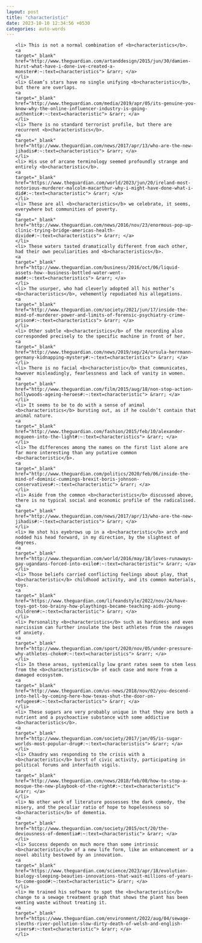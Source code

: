 ```yaml
---
layout: post
title: "characteristic"
date: 2023-10-10 12:34:56 +0530
categories: auto-words
---
```

<ol>

    <li> This is not a normal combination of <b>characteristics</b>.
    <a 
    target="_blank" 
    href="http://www.theguardian.com/artanddesign/2015/jun/30/damien-hirst-what-have-i-done-ive-created-a-monster#:~:text=characteristics"> &rarr; </a>
    </li>
    <li> Gleam’s stars have no single unifying <b>characteristic</b>, but there are overlaps.
    <a 
    target="_blank" 
    href="http://www.theguardian.com/media/2019/apr/05/its-genuine-you-know-why-the-online-influencer-industry-is-going-authentic#:~:text=characteristic"> &rarr; </a>
    </li>
    <li> There is no standard terrorist profile, but there are recurrent <b>characteristics</b>.
    <a 
    target="_blank" 
    href="http://www.theguardian.com/news/2017/apr/13/who-are-the-new-jihadis#:~:text=characteristics"> &rarr; </a>
    </li>
    <li> His use of arcane terminology seemed profoundly strange and entirely <b>characteristic</b>.
    <a 
    target="_blank" 
    href="https://www.theguardian.com/world/2023/jun/20/ireland-most-notorious-murderer-malcolm-macarthur-why-i-might-have-done-what-i-did#:~:text=characteristic"> &rarr; </a>
    </li>
    <li> These are all <b>characteristics</b> we celebrate, it seems, everywhere but communities of poverty.
    <a 
    target="_blank" 
    href="http://www.theguardian.com/news/2016/nov/23/enormous-pop-up-clinic-trying-bridge-americas-health-divide#:~:text=characteristics"> &rarr; </a>
    </li>
    <li> These waters tasted dramatically different from each other, had their own peculiarities and <b>characteristics</b>.
    <a 
    target="_blank" 
    href="http://www.theguardian.com/business/2016/oct/06/liquid-assets-how--business-bottled-water-went-mad#:~:text=characteristics"> &rarr; </a>
    </li>
    <li> The usurper, who had cleverly adopted all his mother’s <b>characteristics</b>, vehemently repudiated his allegations.
    <a 
    target="_blank" 
    href="http://www.theguardian.com/society/2021/jun/17/inside-the-mind-of-murderer-power-and-limits-of-forensic-psychiatry-crime-prison#:~:text=characteristics"> &rarr; </a>
    </li>
    <li> Other subtle <b>characteristics</b> of the recording also corresponded precisely to the specific machine in front of her.
    <a 
    target="_blank" 
    href="http://www.theguardian.com/news/2019/sep/24/ursula-herrmann-germany-kidnapping-mystery#:~:text=characteristics"> &rarr; </a>
    </li>
    <li> There is no facial <b>characteristic</b> that communicates, however misleadingly, fearlessness and lack of vanity in women.
    <a 
    target="_blank" 
    href="http://www.theguardian.com/film/2015/aug/18/non-stop-action-hollywoods-ageing-heroes#:~:text=characteristic"> &rarr; </a>
    </li>
    <li> It seems to be to do with a sense of animal <b>characteristics</b> bursting out, as if he couldn’t contain that animal nature.
    <a 
    target="_blank" 
    href="http://www.theguardian.com/fashion/2015/feb/10/alexander-mcqueen-into-the-light#:~:text=characteristics"> &rarr; </a>
    </li>
    <li> The differences among the names on the first list alone are far more interesting than any putative common <b>characteristic</b>.
    <a 
    target="_blank" 
    href="http://www.theguardian.com/politics/2020/feb/06/inside-the-mind-of-dominic-cummings-brexit-boris-johnson-conservatives#:~:text=characteristic"> &rarr; </a>
    </li>
    <li> Aside from the common <b>characteristics</b> discussed above, there is no typical social and economic profile of the radicalised.
    <a 
    target="_blank" 
    href="http://www.theguardian.com/news/2017/apr/13/who-are-the-new-jihadis#:~:text=characteristics"> &rarr; </a>
    </li>
    <li> He shot his eyebrows up in a <b>characteristic</b> arch and nodded his head forward, in my direction, by the slightest of degrees.
    <a 
    target="_blank" 
    href="http://www.theguardian.com/world/2016/may/18/loves-runaways-gay-ugandans-forced-into-exile#:~:text=characteristic"> &rarr; </a>
    </li>
    <li> Those beliefs carried conflicting feelings about play, that <b>characteristic</b> childhood activity, and its common materials, toys.
    <a 
    target="_blank" 
    href="https://www.theguardian.com/lifeandstyle/2022/nov/24/have-toys-got-too-brainy-how-playthings-became-teaching-aids-young-children#:~:text=characteristic"> &rarr; </a>
    </li>
    <li> Personality <b>characteristics</b> such as hardiness and even narcissism can further insulate the best athletes from the ravages of anxiety.
    <a 
    target="_blank" 
    href="http://www.theguardian.com/sport/2020/nov/05/under-pressure-why-athletes-choke#:~:text=characteristics"> &rarr; </a>
    </li>
    <li> In these areas, systemically low grant rates seem to stem less from the <b>characteristics</b> of each case and more from a damaged ecosystem.
    <a 
    target="_blank" 
    href="http://www.theguardian.com/us-news/2018/nov/02/you-descend-into-hell-by-coming-here-how-texas-shut-the-door-on-refugees#:~:text=characteristics"> &rarr; </a>
    </li>
    <li> These sugars are very probably unique in that they are both a nutrient and a psychoactive substance with some addictive <b>characteristics</b>.
    <a 
    target="_blank" 
    href="http://www.theguardian.com/society/2017/jan/05/is-sugar-worlds-most-popular-drug#:~:text=characteristics"> &rarr; </a>
    </li>
    <li> Chaudry was responding to the crisis with a <b>characteristic</b> burst of civic activity, participating in political forums and interfaith vigils.
    <a 
    target="_blank" 
    href="http://www.theguardian.com/news/2018/feb/08/how-to-stop-a-mosque-the-new-playbook-of-the-right#:~:text=characteristic"> &rarr; </a>
    </li>
    <li> No other work of literature possesses the dark comedy, the misery, and the peculiar ratio of hope to hopelessness so <b>characteristic</b> of dementia.
    <a 
    target="_blank" 
    href="http://www.theguardian.com/society/2015/oct/20/the-deviousness-of-dementia#:~:text=characteristic"> &rarr; </a>
    </li>
    <li> Success depends on much more than some intrinsic <b>characteristic</b> of a new life form, like an enhancement or a novel ability bestowed by an innovation.
    <a 
    target="_blank" 
    href="https://www.theguardian.com/science/2023/apr/18/evolution-biology-sleeping-beauties-innovations-that-wait-millions-of-years-to-come-good#:~:text=characteristic"> &rarr; </a>
    </li>
    <li> He trained his software to spot the <b>characteristic</b> change to a sewage treatment graph that shows the plant has been venting waste without treating it.
    <a 
    target="_blank" 
    href="https://www.theguardian.com/environment/2022/aug/04/sewage-sleuths-river-pollution-slow-dirty-death-of-welsh-and-english-rivers#:~:text=characteristic"> &rarr; </a>
    </li>